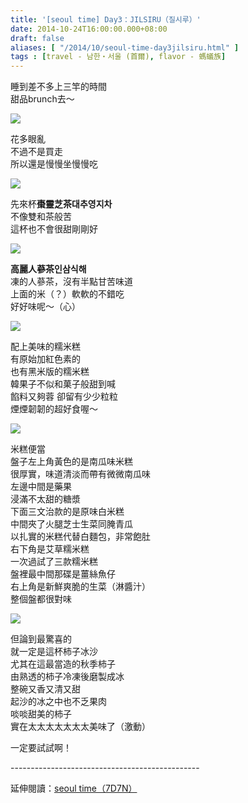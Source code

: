 ```yaml
---
title: '[seoul time] Day3：JILSIRU（질시루）'
date: 2014-10-24T16:00:00.000+08:00
draft: false
aliases: [ "/2014/10/seoul-time-day3jilsiru.html" ]
tags : [travel - 남한・서울 (首爾), flavor - 螞蟻族]
---
```


睡到差不多上三竿的時間  
甜品brunch去～  

![](/images/seoul3b1.jpg)

花多眼亂  
不過不是買走  
所以還是慢慢坐慢慢吃  

![](/images/seoul3b2.jpg)

先來杯**棗靈芝茶대추영지차**  
不像雙和茶般苦  
這杯也不會很甜剛剛好  

![](/images/seoul3b3.jpg)

**高麗人蔘茶인삼식해**  
凍的人蔘茶，沒有半點甘苦味道  
上面的米（？）軟軟的不錯吃  
好好味呢～（心）  

![](/images/seoul3b.jpg)

配上美味的糯米糕  
有原始加紅色素的  
也有黑米版的糯米糕  
韓果子不似和菓子般甜到喊  
餡料又夠蓉 卻留有少少粒粒  
煙煙韌韌的超好食喔～  

![](/images/seoul3b4.jpg)

米糕便當  
盤子左上角黃色的是南瓜味米糕  
很厚實，味道清淡而帶有微微南瓜味  
左邊中間是藥果  
浸滿不太甜的糖漿  
下面三文治款的是原味白米糕  
中間夾了火腿芝士生菜同腌青瓜  
以扎實的米糕代替白麵包，非常飽肚  
右下角是艾草糯米糕  
一次過試了三款糯米糕  
盤裡最中間那碟是薑絲魚仔  
右上角是新鮮爽脆的生菜（淋醬汁）  
整個盤都很對味  

![](/images/seoul3b5.jpg)

但論到最驚喜的  
就一定是這杯柿子冰沙  
尤其在這最當造的秋季柿子  
由熟透的柿子冷凍後磨製成冰  
整碗又香又清又甜  
起沙的冰之中也不乏果肉  
啖啖甜美的柿子  
實在太太太太太太太美味了（激動）  
  
一定要試試啊！  
  
\-----------------------------------------------  
  
延伸閱讀：[seoul time（7D7N）](https://hidie.net/seoul7d7n/)
